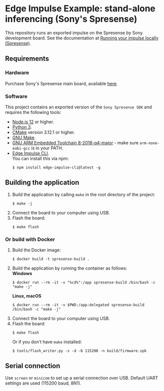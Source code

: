 # Edge Impulse Example: stand-alone inferencing (Sony's Spresense)

This repository runs an exported impulse on the Spresense by Sony development board. See the documentation at [Running your impulse locally (Spresense)](https://docs.edgeimpulse.com/docs/running-your-impulse-spresense).

## Requirements

### Hardware

Purchase Sony's Spresense main board, available [here](https://developer.sony.com/develop/spresense/buy-now).

### Software

This project contains an exported version of the `Sony Spresense SDK` and requires the following tools:

* [Node.js 12](https://nodejs.org/en/download/) or higher.  
* [Python 3](https://www.python.org/download/releases/3.0/).  
* [CMake](https://cmake.org) version 3.12.1 or higher.  
* [GNU Make](https://www.gnu.org/software/make/).  
* [GNU ARM Embedded Toolchain 8-2018-q4-major](https://developer.arm.com/tools-and-software/open-source-software/developer-tools/gnu-toolchain/gnu-rm/downloads) - make sure `arm-none-eabi-gcc` is in your PATH.  
* [Edge Impulse CLI](https://docs.edgeimpulse.com/docs/cli-installation).  
    You can install this via npm:
    ```
    $ npm install edge-impulse-cli@latest -g
    ```

## Building the application

1. Build the application by calling `make` in the root directory of the project:  
    ```
    $ make -j
    ```
1. Connect the board to your computer using USB.  
1. Flash the board:  
    ```
    $ make flash
    ```

### Or build with Docker

1. Build the Docker image:  
    ```
    $ docker build -t spresense-build .
    ```
1. Build the application by running the container as follows:  
    **Windows**
    ```
    $ docker run --rm -it -v "%cd%":/app spresense-build /bin/bash -c "make -j"
    ```
    **Linux, macOS**
    ```
    $ docker run --rm -it -v $PWD:/app:delegated spresense-build /bin/bash -c "make -j"
    ```
1. Connect the board to your computer using USB. 
1. Flash the board:
    ```
    $ make flash
    ```
    Or if you don't have `make` installed:
    ```
    $ tools/flash_writer.py -s -d -b 115200 -n build/firmware.spk
    ```

## Serial connection

Use `screen` or `minicom` to set up a serial connection over USB. Default UART settings are used (115200 baud, 8N1).
